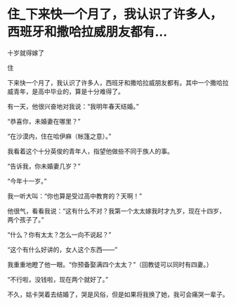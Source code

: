 # 住_下来快一个月了，我认识了许多人，西班牙和撒哈拉威朋友都有...

十岁就得嫁了

住

下来快一个月了，我认识了许多人，西班牙和撒哈拉威朋友都有。其中一个撒哈拉威青年，是高中毕业的，算是十分难得了。

有一天，他很兴奋地对我说：“我明年春天结婚。”

“恭喜你，未婚妻在哪里？”

“在沙漠内，住在哈伊麻（帐篷之意）。”

我看着这个十分英俊的青年人，指望他做些不同于族人的事。

“告诉我，你未婚妻几岁？”

“今年十一岁。”

我一听大叫：“你也算是受过高中教育的？天啊！”

他很气，看看我说：“这有什么不对？我第一个太太嫁我时才九岁，现在十四岁，两个孩子了。”

“什么？你有太太？怎么一向不说起？”

“这个有什么好讲的，女人这个东西——”

我重重地瞪了他一眼。“你预备娶满四个太太？”（回教徒可以同时有四妻。）

“不行啦，没钱啦，现在两个就好了。”

不久，姑卡哭着去结婚了，哭是风俗，但是如果将我换了她，我可会痛哭一辈子。